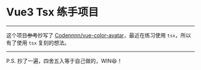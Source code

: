 # Vue3 Tsx 练手项目

---

这个项目~~参考~~抄写了 [Codennnn/vue-color-avatar](https://github.com/Codennnn/vue-color-avatar)，最近在练习使用 `tsx`，所以有了使用 `tsx` 复刻的想法。

---

P.S. 抄了一遍，四舍五入等于自己做的，WIN😆！
